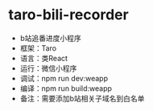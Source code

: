 # taro-bili-recorder
* b站追番进度小程序
* 框架：Taro
* 语言：类React
* 运行：微信小程序
* 调试：npm run dev:weapp
* 编译：npm run build:weapp
* 备注：需要添加b站相关子域名到白名单
